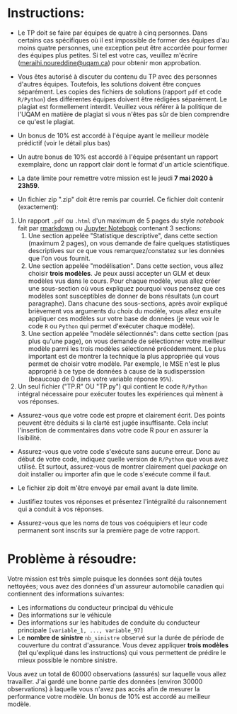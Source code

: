 # Instructions:

- Le TP doit se faire par équipes de quatre à cinq personnes. Dans certains cas spécifiques où il est impossible de former des équipes d'au moins quatre personnes, une exception peut être accordée pour former des équipes plus petites. Si tel est votre cas, veuillez m'écrire (meraihi.noureddine@uqam.ca) pour obtenir mon approbation. 

- Vous êtes autorisé à discuter du contenu du TP avec des personnes d'autres équipes. Toutefois, les solutions doivent être conçues séparément. Les copies des fichiers de solutions (rapport `pdf` et code `R/Python`) des différentes équipes doivent être rédigées séparément. Le plagiat est formellement interdit. Veuillez vous référer à la politique de l'UQAM en matière de plagiat si vous n'êtes pas sûr de bien comprendre ce qu'est le plagiat.

- Un bonus de 10% est accordé à l'équipe ayant le meilleur modèle prédictif (voir le détail plus bas)
- Un autre bonus de 10% est accordé à l'équipe présentant un rapport exemplaire, donc un rapport clair dont le format d'un article scientifique.

* La date limite pour remettre votre mission est le jeudi **7 mai 2020 à 23h59**.

* Un fichier zip ".zip" doit être remis par courriel. Ce fichier doit contenir (exactement):
1. Un rapport `.pdf` ou `.html` d'un maximum de 5 pages du style _notebook_ fait par [rmarkdown](https://rmarkdown.rstudio.com/) ou [Jupyter Notebook](https://jupyter.org/) contenant 3 sections:
    1. Une section appelée "Statistique descriptive", dans cette section (maximum 2 pages), on vous demande de faire quelques statistiques descriptives sur ce que vous remarquez/constatez sur les données que l'on vous fournit.
    2. Une section appelée "modélisation". Dans cette section, vous allez choisir **trois modèles**. Je peux aussi accepter un GLM et deux modèles vus dans le cours. Pour chaque modèle, vous allez créer une sous-section où vous expliquez pourquoi vous pensez que ces modèles sont susceptibles de donner de bons résultats (un court paragraphe). Dans chacune des sous-sections, après avoir expliqué brièvement vos arguments du choix du modèle, vous allez ensuite appliquer ces modèles sur votre base de données (je veux voir le code `R` ou `Python` qui permet d'exécuter chaque modèle).
    3. Une section appelée "modèle sélectionnés": dans cette section (pas plus qu'une page), on vous demande de sélectionner votre meilleur modèle parmi les trois modèles sélectionné précédemment. Le plus important est de montrer la technique la plus appropriée qui vous permet de choisir votre modèle. Par exemple, le MSE n'est le plus approprié à ce type de données à cause de la sudisperssion (beaucoup de 0 dans votre variable réponse `95%`).
2. Un seul fichier ("TP.R" OU "TP.py") qui contient le code `R/Python` intégral nécessaire pour exécuter toutes les expériences qui mènent à vos réponses.


    
- Assurez-vous que votre code est propre et clairement écrit. Des points peuvent être déduits si la clarté est jugée insuffisante. Cela inclut l'insertion de commentaires dans votre code R pour en assurer la lisibilité.
- Assurez-vous que votre code s'exécute sans aucune erreur. Donc au début de votre code, indiquez quelle version de `R/Python` que vous avez utilisé. Et surtout, assurez-vous de montrer clairement quel _package_ on doit installer ou importer afin que le code s'exécute comme il faut.

- Le fichier zip doit m'être envoyé par email avant la date limite. 
- Justifiez toutes vos réponses et présentez l'intégralité du raisonnement qui a conduit à vos réponses.
- Assurez-vous que les noms de tous vos coéquipiers et leur code permanent sont inscrits sur la première page de votre rapport.

# Problème à résoudre:

Votre mission est très simple puisque les données sont déjà toutes nettoyées; vous avez des données d'un assureur automobile canadien qui contiennent des informations suivantes:
- Les informations du conducteur principal du véhicule
- Des informations sur le véhicule
- Des informations sur les habitudes de conduite du conducteur principale `[variable_1, ..., variable_97]`
- Le **nombre de sinistre** `nb_sinistre` observé sur la durée de période de couverture du contrat d'assurance.
Vous devez appliquer **trois modèles** (tel qu'expliqué dans les instructions) qui vous permettent de prédire le mieux possible le nombre sinistre.

Vous avez un total de 60000 observations (assurés) sur laquelle vous allez travailler. J'ai gardé une bonne partie des données (environ 30000 observations) à laquelle vous n'avez pas accès afin de mesurer la performance votre modèle. Un bonus de 10% est accordé au meilleur modèle.
